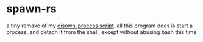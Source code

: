 # spawn-rs
a tiny remake of my [disown-process script](https://github.com/Skarlett/dotfiles/blob/master/plugs/spawn.sh). all this program does is start a process, and detach it from the shell, except without abusing bash this time
